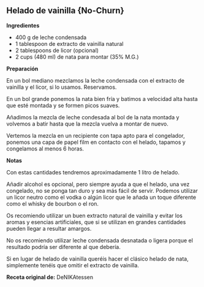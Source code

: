 ## Helado de vainilla {No-Churn}

**Ingredientes**

- 400 g de leche condensada
- 1 tablespoon de extracto de vainilla natural
- 2 tablespoons de licor (opcional)
- 2 cups (480 ml) de nata para montar (35% M.G.)

**Preparación**

En un bol mediano mezclamos la leche condensada con el extracto de vainilla y el licor, si lo usamos. Reservamos.

En un bol grande ponemos la nata bien fría y batimos a velocidad alta hasta que esté montada y se formen picos suaves. 

Añadimos la mezcla de leche condesada al bol de la nata montada y volvemos a batir hasta que la mezcla vuelva a montar de nuevo.

Vertemos la mezcla en un recipiente con tapa apto para el congelador, ponemos una capa de papel film en contacto con el helado, tapamos y congelamos al menos 6 horas.

**Notas**

Con estas cantidades tendremos aproximadamente 1 litro de helado.

Añadir alcohol es opcional, pero siempre ayuda a que el helado, una vez congelado, no se ponga tan duro y sea más fácil de servir. Podemos utilizar un licor neutro como el vodka o algún licor que le añada un toque diferente como el whisky de bourbon o el ron.

Os recomiendo utilizar un buen extracto natural de vainilla y evitar los aromas y esencias artificiales, que si se utilizan en grandes cantidades pueden llegar a resultar amargos.

No os recomiendo utilizar leche condensada desnatada o ligera porque el resultado podría ser diferente al que debería.

Si en lugar de helado de vainilla queréis hacer el clásico helado de nata, simplemente tenéis que omitir el extracto de vainilla.

**Receta original de:** DeNIKAtessen